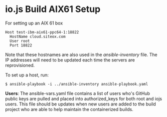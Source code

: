 # io.js Build AIX61 Setup

For setting up an AIX 61 box

```text
Host test-ibm-aix61-ppc64-1:18822
  HostName cloud.siteox.com
  User root
  Port 18822
```

Note that these hostnames are also used in the *ansible-inventory* file. The IP addresses will need to be updated each time the servers are reprovisioned.

To set up a host, run:

```text
$ ansible-playbook -i ../ansible-inventory ansible-playbook.yaml
```

**Users**: The ansible-vars.yaml file contains a list of users who's GitHub public keys are pulled and placed into authorized_keys for both root and iojs users. This file should be updates when new users are added to the build project who are able to help maintain the containerized builds.
